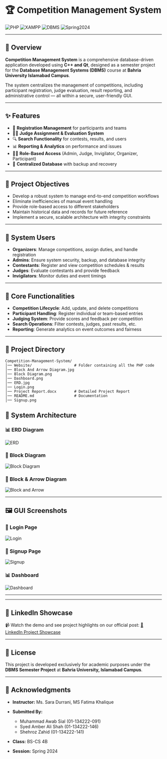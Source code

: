 

# 🏆 Competition Management System

![PHP](https://img.shields.io/badge/Language-PHP-blue?logo=c%2B%2B)
![XAMPP](https://img.shields.io/badge/Framework-XAMPP-FF5000?logo=xampp)
![DBMS](https://img.shields.io/badge/Course-DBMS-orange)
![Spring2024](https://img.shields.io/badge/Session-Spring%202024-informational)

---

## 📌 Overview

**Competition Management System** is a comprehensive database-driven application developed using **C++ and Qt**, designed as a semester project for the **Database Management Systems (DBMS)** course at **Bahria University Islamabad Campus**.

The system centralizes the management of competitions, including participant registration, judge evaluation, result reporting, and administrative control — all within a secure, user-friendly GUI.

---

## ✨ Features

* 📝 **Registration Management** for participants and teams
* 🧑‍⚖️ **Judge Assignment & Evaluation System**
* 🔍 **Search Functionality** for contests, results, and users
* 📊 **Reporting & Analytics** on performance and issues
* 🧑‍💼 **Role-Based Access** (Admin, Judge, Invigilator, Organizer, Participant)
* 📁 **Centralized Database** with backup and recovery

---

## 🎯 Project Objectives

* Develop a robust system to manage end-to-end competition workflows
* Eliminate inefficiencies of manual event handling
* Provide role-based access to different stakeholders
* Maintain historical data and records for future reference
* Implement a secure, scalable architecture with integrity constraints

---

## 👥 System Users

* **Organizers**: Manage competitions, assign duties, and handle registration
* **Admins**: Ensure system security, backup, and database integrity
* **Contestants**: Register and view competition schedules & results
* **Judges**: Evaluate contestants and provide feedback
* **Invigilators**: Monitor duties and event timings

---

## 🔧 Core Functionalities

* **Competition Lifecycle**: Add, update, and delete competitions
* **Participant Handling**: Register individual or team-based entries
* **Judging System**: Provide scores and feedback per competition
* **Search Operations**: Filter contests, judges, past results, etc.
* **Reporting**: Generate analytics on event outcomes and fairness

---

## 📁 Project Directory

```
Competition-Management-System/
│── Website/                   # Folder containing all the PHP code
│── Block And Arrow Diagram.jpg
│── Block Diagram.png
│── Dashboard.png
│── ERD.jpg
│── Login.png
│── Project Report.docx        # Detailed Project Report
│── README.md                  # Documentation
│── Signup.png

```


## 🧠 System Architecture

### 📊 ERD Diagram

![ERD](ERD.jpg)

### 🧱 Block Diagram

![Block Diagram](Block%20Diagram.png)

### 🔁 Block & Arrow Diagram

![Block and Arrow](Block%20And%20Arrow%20Diagram.jpg)

---

## 🖼️ GUI Screenshots

### 🔐 Login Page

![Login](Login.png)

### 📝 Signup Page

![Signup](Signup.png)

### 📊 Dashboard

![Dashboard](Dashboard.png)

---

---

## 📢 LinkedIn Showcase

📹 Watch the demo and see project highlights on our official post:
[🔗 LinkedIn Project Showcase](https://shorturl.at/mjjsO)

---

## 📜 License

This project is developed exclusively for academic purposes under the **DBMS Semester Project** at **Bahria University, Islamabad Campus**.

---

## 🙌 Acknowledgments

* **Instructor:** Ms. Sara Durrani, MS Fatima Khalique 

* **Submitted By:**

  * Muhammad Awab Sial (01-134222-091)
  * Syed Amber Ali Shah (01-134222-146)
  * Shehroz Zahid (01-134222-141)
* **Class:** BS-CS 4B
* **Session:** Spring 2024


